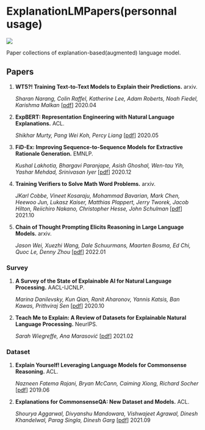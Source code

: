 # ExplanationLMPapers(personnal usage)

![](https://img.shields.io/github/last-commit/Timothyxxx/ExplanationLMPapers?color=green)

Paper collections of explanation-based(augmented) language model.

## Papers

1. **WT5?! Training Text-to-Text Models to Explain their Predictions.** arxiv.

   *Sharan Narang, Colin Raffel, Katherine Lee, Adam Roberts, Noah Fiedel, Karishma Malkan*  [[pdf](https://arxiv.org/abs/2004.14546)] 2020.04

2. **ExpBERT: Representation Engineering with Natural Language Explanations.** ACL.

   *Shikhar Murty, Pang Wei Koh, Percy Liang*  [[pdf](https://arxiv.org/abs/2005.01932)] 2020.05

3. **FiD-Ex: Improving Sequence-to-Sequence Models for Extractive Rationale Generation.** EMNLP.

   *Kushal Lakhotia, Bhargavi Paranjape, Asish Ghoshal, Wen-tau Yih, Yashar Mehdad, Srinivasan Iyer*  [[pdf](https://arxiv.org/abs/2012.15482)] 2020.12

4. **Training Verifiers to Solve Math Word Problems.** arxiv.

   *JKarl Cobbe, Vineet Kosaraju, Mohammad Bavarian, Mark Chen, Heewoo Jun, Lukasz Kaiser, Matthias Plappert, Jerry Tworek, Jacob Hilton, Reiichiro Nakano, Christopher Hesse, John Schulman*  [[pdf](https://arxiv.org/abs/2110.14168)] 2021.10

5. **Chain of Thought Prompting Elicits Reasoning in Large Language Models.** arxiv.

   *Jason Wei, Xuezhi Wang, Dale Schuurmans, Maarten Bosma, Ed Chi, Quoc Le, Denny Zhou*  [[pdf](https://arxiv.org/abs/2201.11903)] 2022.01

### Survey

1. **A Survey of the State of Explainable AI for Natural Language Processing.**  AACL-IJCNLP.

   *Marina Danilevsky, Kun Qian, Ranit Aharonov, Yannis Katsis, Ban Kawas, Prithviraj Sen* [[pdf](https://aclanthology.org/2020.aacl-main.46/)] 2020.10

2. **Teach Me to Explain: A Review of Datasets for Explainable Natural Language Processing.** NeurIPS.

   *Sarah Wiegreffe, Ana Marasović* [[pdf](https://arxiv.org/abs/2102.12060)] 2021.02

### Dataset

1. **Explain Yourself! Leveraging Language Models for Commonsense Reasoning.** ACL.

   *Nazneen Fatema Rajani, Bryan McCann, Caiming Xiong, Richard Socher* [[pdf](https://www.aclweb.org/anthology/P19-1487)] 2019.06

2. **Explanations for CommonsenseQA: New Dataset and Models.** ACL.

   *Shourya Aggarwal, Divyanshu Mandowara, Vishwajeet Agrawal, Dinesh Khandelwal, Parag Singla, Dinesh Garg* [[pdf](https://aclanthology.org/2021.acl-long.238)] 2021.09

   

   

   